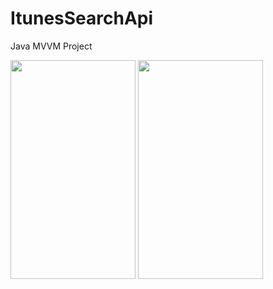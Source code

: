 # ItunesSearchApi
 Java MVVM Project
	
<img src=https://user-images.githubusercontent.com/17953518/149401572-29c65aee-d506-4b7a-a0c3-d70376e2986c.jpg width="200" height="350">
<img src=https://user-images.githubusercontent.com/17953518/149401561-23a02bd2-8975-4720-b7b9-67867a57ad9c.jpg width="200" height="350">

